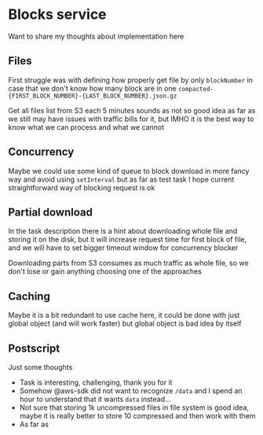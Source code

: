 # Blocks service

Want to share my thoughts about implementation here

## Files
First struggle was with defining how properly get file
by only `blockNumber` in case that we don't know how many
block are in one `compacted-{FIRST_BLOCK_NUMBER}-{LAST_BLOCK_NUMBER}.json.gz`

Get all files list from S3 each 5 minutes sounds as
not so good idea as far as we still may have issues with
traffic bills for it, but IMHO it is the best way to know
what we can process and what we cannot

## Concurrency
Maybe we could use some kind of queue to block download
in more fancy way and avoid using `setInterval` but as far
as test task I hope current straightforward way of blocking
request is ok

## Partial download
In the task description there is a hint about downloading
whole file and storing it on the disk, but it will increase
request time for first block of file, and we will have to set
bigger timeout window for concurrency blocker

Downloading parts from S3 consumes as much traffic as whole
file, so we don't lose or gain anything choosing one of the approaches

## Caching
Maybe it is a bit redundant to use cache here, it could be done
with just global object (and will work faster) but global
object is bad idea by itself

## Postscript
Just some thoughts

- Task is interesting, challenging, thank you for it
- Somehow @aws-sdk did not want to recognize `/data` and I spend
an hour to understand that it wants `data` instead...
- Not sure that storing 1k uncompressed files in file system is
good idea, maybe it is really better to store 10 compressed and
then work with them
- As far as 

